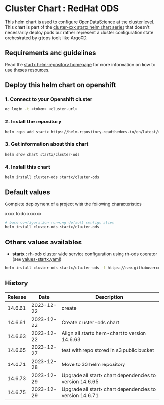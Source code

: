 # Cluster Chart : RedHat ODS

This helm chart is used to configure OpenDataScience at the cluster level.
This chart is part of the [cluster-xxx startx helm chart series](https://helm-repository.readthedocs.io#cluster-helm-charts) that doesn't necessarily deploy pods but rather represent a cluster configuration state orchestrated by gitops tools like ArgoCD.

## Requirements and guidelines

Read the [startx helm-repository homepage](https://helm-repository.readthedocs.io) for
more information on how to use theses resources.

## Deploy this helm chart on openshift

### 1. Connect to your Openshift cluster

```bash
oc login -t <token> <cluster-url>
```

### 2. Install the repository

```bash
helm repo add startx https://helm-repository.readthedocs.io/en/latest/repos/stable/
```

### 3. Get information about this chart

```bash
helm show chart startx/cluster-ods
```

### 4. Install this chart

```bash
helm install cluster-ods startx/cluster-ods
```

## Default values

Complete deployment of a project with the following characteristics :

xxxx to do xxxxxx

```bash
# base configuration running default configuration
helm install cluster-ods startx/cluster-ods
```

## Others values availables

- **startx** : rh-ods cluster wide service configuration using rh-ods operator (see [values-startx.yaml](https://raw.githubusercontent.com/startxfr/helm-repository/master/charts/cluster-ods/values-startx.yaml))

```bash
helm install cluster-ods startx/cluster-ods -f https://raw.githubusercontent.com/startxfr/helm-repository/master/charts/cluster-ods/values-startx.yaml
```

## History

| Release  | Date       | Description                                                                                            |
| -------- | ---------- | ------------------------------------------------------------------------------------------------------ |
| 14.6.61 | 2023-12-22 | create
| 14.6.61 | 2023-12-22 | Create cluster-ods chart
| 14.6.63 | 2023-12-22 | Align all startx helm-chart to version 14.6.63
| 14.6.65 | 2023-12-27 | test with repo stored in s3 public bucket
| 14.6.71 | 2023-12-28 | Move to S3 helm repository
| 14.6.73 | 2023-12-29 | Upgrade all startx chart dependencies to version 14.6.65
| 14.6.75 | 2023-12-29 | Upgrade all startx chart dependencies to version 14.6.71
